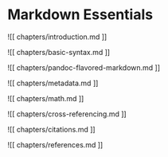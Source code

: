 # Markdown Essentials

![[ chapters/introduction.md ]]

<!-- ![[ chapters/markdown-cheat-sheet.md ]] -->

![[ chapters/basic-syntax.md ]]

<!-- ![[ chapters/extended-syntax.md ]] -->

![[ chapters/pandoc-flavored-markdown.md ]]

![[ chapters/metadata.md ]]

<!-- ![[ chapters/hacks.md ]] -->

![[ chapters/math.md ]]

![[ chapters/cross-referencing.md ]]

![[ chapters/citations.md ]]

![[ chapters/references.md ]]
